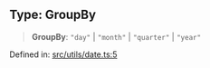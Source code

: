 
## Type: GroupBy

> **GroupBy**: `"day"` \| `"month"` \| `"quarter"` \| `"year"`

Defined in: [src/utils/date.ts:5](https://github.com/centrifuge/sdk/blob/212732e73f25bd4510d6678f3b949dc7a9984e80/src/utils/date.ts#L5)

